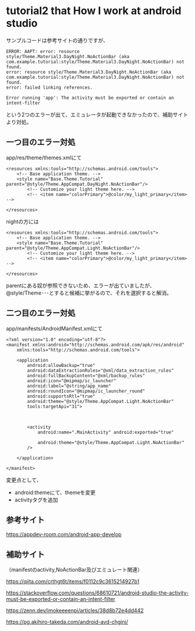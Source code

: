 # tutorial2 that How I work at android studio

サンプルコードは参考サイトの通りですが、
```
ERROR: AAPT: error: resource style/Theme.Material3.DayNight.NoActionBar (aka com.example.tutorial:style/Theme.Material3.DayNight.NoActionBar) not found.
error: resource style/Theme.Material3.DayNight.NoActionBar (aka com.example.tutorial:style/Theme.Material3.DayNight.NoActionBar) not found.
error: failed linking references.
```

```
Error running 'app': The activity must be exported or contain an intent-filter
```

という2つのエラーが出て、エミュレータが起動できなかったので、補助サイトより対処。

## 一つ目のエラー対処
app/res/theme/themes.xmlにて
```
<resources xmlns:tools="http://schemas.android.com/tools">
    <!-- Base application theme. -->
    <style name="Base.Theme.Tutorial" parent="@style/Theme.AppCompat.DayNight.NoActionBar"/>
        <!-- Customize your light theme here. -->
        <!-- <item name="colorPrimary">@color/my_light_primary</item> -->

</resources>
```
nightの方には

```
<resources xmlns:tools="http://schemas.android.com/tools">
    <!-- Base application theme. -->
    <style name="Base.Theme.Tutorial" parent="@style/Theme.AppCompat.Light.NoActionBar"/>
        <!-- Customize your light theme here. -->
        <!-- <item name="colorPrimary">@color/my_light_primary</item> -->

</resources>
```
parentにある奴が参照できないため、エラーが出ていましたが、@style/Theme･･･とすると候補に挙がるので、それを選択すると解消。


## 二つ目のエラー対処
app/manifests/AndroidManifest.xmlにて
```
<?xml version="1.0" encoding="utf-8"?>
<manifest xmlns:android="http://schemas.android.com/apk/res/android"
    xmlns:tools="http://schemas.android.com/tools">

    <application
        android:allowBackup="true"
        android:dataExtractionRules="@xml/data_extraction_rules"
        android:fullBackupContent="@xml/backup_rules"
        android:icon="@mipmap/ic_launcher"
        android:label="@string/app_name"
        android:roundIcon="@mipmap/ic_launcher_round"
        android:supportsRtl="true"
        android:theme="@style/Theme.AppCompat.Light.NoActionBar"
        tools:targetApi="31">



        <activity
            android:name=".MainActivity" android:exported="true"

            android:theme="@style/Theme.AppCompat.Light.NoActionBar"
        />

    </application>

</manifest>
```
変更点として、
+ android:themeにて、themeを変更
+ activityタグを追加



## 参考サイト

https://appdev-room.com/android-app-develop

## 補助サイト
（manifestのactivity,NoActionBar及びエミュレート関連）

https://qiita.com/crthgt6t/items/f0112c9c3615214927b1

https://stackoverflow.com/questions/68610721/android-studio-the-activity-must-be-exported-or-contain-an-intent-filter

https://zenn.dev/imokeeeenpi/articles/38d8b72e4dd442

https://pg.akihiro-takeda.com/android-avd-chgini/
